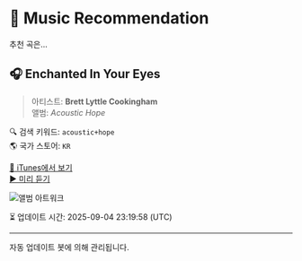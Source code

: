 
# 🎵 Music Recommendation

추천 곡은...

## 🎧 Enchanted In Your Eyes  
> 아티스트: **Brett Lyttle Cookingham**  
> 앨범: _Acoustic Hope_  

🔍 검색 키워드: `acoustic+hope`  
🌎 국가 스토어: `KR`

[🔗 iTunes에서 보기](https://music.apple.com/kr/album/enchanted-in-your-eyes/1273818491?i=1273818547&uo=4)  
[▶️ 미리 듣기](https://audio-ssl.itunes.apple.com/itunes-assets/AudioPreview128/v4/86/96/39/86963950-9050-81d2-390f-d1cbcb103d82/mzaf_7981018379228857258.plus.aac.p.m4a)

![앨범 아트워크](https://is1-ssl.mzstatic.com/image/thumb/Music128/v4/64/57/ff/6457ff6e-2c82-e5fc-4aab-8bb26571a7c0/Acoustic_Hope.jpg/100x100bb.jpg)

⏳ 업데이트 시간: 2025-09-04 23:19:58 (UTC)

---
자동 업데이트 봇에 의해 관리됩니다.
